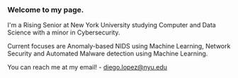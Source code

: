 ### Welcome to my page. 

I'm a Rising Senior at New York University studying Computer and Data Science with a minor in Cybersecurity. 

Current focuses are Anomaly-based NIDS using Machine Learning, Network Security and Automated Malware detection using Machine Learning. 

You can reach me at my email! - diego.lopez@nyu.edu 
